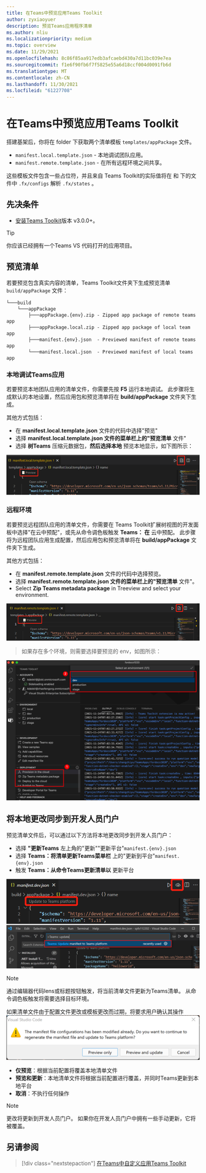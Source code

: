 ```yaml
---
title: 在Teams中预览应用Teams Toolkit
author: zyxiaoyuer
description: 预览Teams应用程序清单
ms.author: nliu
ms.localizationpriority: medium
ms.topic: overview
ms.date: 11/29/2021
ms.openlocfilehash: 8c86f85aa917edb3afcaebd430a7d11bc039e7ea
ms.sourcegitcommit: f1e6f90fb6f7f5825e55a6d18ccf004d0091fb6d
ms.translationtype: MT
ms.contentlocale: zh-CN
ms.lasthandoff: 11/30/2021
ms.locfileid: "61227708"
---
```

# <a name="preview-teams-app-manifest-in-teams-toolkit"></a>在Teams中预览应用Teams Toolkit

搭建基架后，你将在 folder 下获取两个清单模板 `templates/appPackage` 文件。

- `manifest.local.template.json` - 本地调试团队应用。
- `manifest.remote.template.json` - 在所有远程环境之间共享。

这些模板文件包含一些占位符，并且来自 Teams Toolkit的实际值将在 和 下的文件中 `.fx/configs` 解析 `.fx/states` 。

## <a name="prerequisite"></a>先决条件

* [安装Teams Toolkit](https://marketplace.visualstudio.com/items?itemName=TeamsDevApp.ms-teams-vscode-extension)版本 v3.0.0+。

> [!TIP]
> 你应该已经拥有一个Teams VS 代码打开的应用项目。

## <a name="preview-manifest"></a>预览清单

若要预览包含真实内容的清单，Teams Toolkit文件夹下生成预览清单 `build/appPackage` 文件：

```text
└───build
    └───appPackage
        ├───appPackage.{env}.zip - Zipped app package of remote teams app
        ├───appPackage.local.zip - Zipped app package of local team app
        ├───manifest.{env}.json  - Previewed manifest of remote teams app
        └───manifest.local.json  - Previewed manifest of local teams app
```

### <a name="local-debug-teams-app"></a>本地调试Teams应用

若要预览本地团队应用的清单文件，你需要先按 **F5** 运行本地调试。 此步骤将生成默认的本地设置，然后应用包和预览清单将在 **build/appPackage** 文件夹下生成。

其他方式包括：

- 在 **manifest.local.template.json** 文件的代码中选择"预览" 
- 选择 **manifest.local.template.json 文件的菜单栏上的"预览清单** 文件"
- 选择 **树Teams** 压缩元数据包，**然后选择本地** 预览本地显示，如下图所示：

![预览本地](./images/preview.png)

### <a name="remote-environment"></a>远程环境

若要预览远程团队应用的清单文件，你需要在 Teams Toolkit扩展树视图的开发面板中选择"在云中预配"，或先从命令调色板触发 **Teams： 在** 云中预配。 此步骤将为远程团队应用生成配置，然后应用包和预览清单将在 **build/appPackage** 文件夹下生成。

其他方式包括：

- 在 **manifest.remote.template.json** 文件的代码中选择预览。 
- 选择 **manifest.remote.template.json 文件的菜单栏上的"预览清单** 文件"。
- Select **Zip Teams metadata package** in Treeview and select your environment.

![预览远程](./images/preview-remote.png)

> 如果存在多个环境，则需要选择要预览的 env，如图所示：

![选择 env](./images/select-env.png)

## <a name="sync-local-changes-to-dev-portal"></a>将本地更改同步到开发人员门户

预览清单文件后，可以通过以下方法将本地更改同步到开发人员门户：

- 选择 **"更新Teams** 左上角的"更新""更新平台"`manifest.{env}.json`
- 选择 **Teams：将清单更新Teams菜单栏** 上的"更新到平台"`manifest.{env}.json`
- 触发 **Teams：从命令Teams更新清单以** 更新平台

![update ](./images/updatetoteamsplatform.png)
 ![ update-cmd](./images/update_manifest_cmp.png)

> [!NOTE]
> 通过编辑器代码lens或标题按钮触发，将当前清单文件更新为Teams清单。 从命令调色板触发将需要选择目标环境。

如果清单文件由于配置文件更改或模板更改而过期，将要求用户确认其操作 ![ ：manifest-outdated](./images/manifest_outdated_dialog.png)

- **仅预览**：根据当前配置将覆盖本地清单文件
- **预览和更新**：本地清单文件将根据当前配置进行覆盖，并同时Teams更新到本地平台
- **取消**：不执行任何操作

> [!NOTE]
> 更改将更新到开发人员门户。 如果你在开发人员门户中拥有一些手动更新，它将被覆盖。

## <a name="see-also"></a>另请参阅

> [!div class="nextstepaction"]
> [在Teams中自定义应用Teams Toolkit](TeamsFx-manifest-customization.md)
